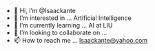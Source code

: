 - 👋 Hi, I’m @Isaackante
- 👀 I’m interested in ... Artificial Intelligence
- 🌱 I’m currently learning ... AI at LIU 
- 💞️ I’m looking to collaborate on ...
- 📫 How to reach me ... Isaackante@yahoo.com

<!---
Isaackante/Isaackante is a ✨ special ✨ repository because its `README.md` (this file) appears on your GitHub profile.
You can click the Preview link to take a look at your changes.
--->
